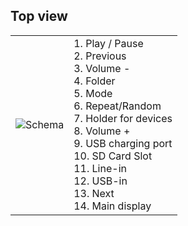 ## Top view

| | |
|:-------|:-------|
|![Schema](http://static.energysistem.com/images/manuals/42360/550afc550aad2.jpg)| 1. Play / Pause <br>2. Previous <br>3. Volume -<br>4. Folder<br>5. Mode<br>6. Repeat/Random<br>7. Holder for devices<br>8. Volume +<br>9. USB charging port<br>10. SD Card Slot<br>11. Line-in<br>12. USB-in <br>13. Next <br>14. Main display |



